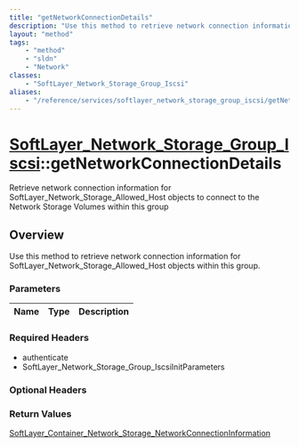 ```yaml
---
title: "getNetworkConnectionDetails"
description: "Use this method to retrieve network connection information for SoftLayer_Network_Storage_Allowed_Host objects within thi... "
layout: "method"
tags:
    - "method"
    - "sldn"
    - "Network"
classes:
    - "SoftLayer_Network_Storage_Group_Iscsi"
aliases:
    - "/reference/services/softlayer_network_storage_group_iscsi/getNetworkConnectionDetails"
---
```

# [SoftLayer_Network_Storage_Group_Iscsi](/reference/services/SoftLayer_Network_Storage_Group_Iscsi)::getNetworkConnectionDetails

Retrieve network connection information for SoftLayer_Network_Storage_Allowed_Host objects to connect to the Network Storage Volumes within this group 


## Overview 
Use this method to retrieve network connection information for SoftLayer_Network_Storage_Allowed_Host objects within this group. 

### Parameters 
|Name | Type | Description |
| --- | --- | --- |


### Required Headers
* authenticate
* SoftLayer_Network_Storage_Group_IscsiInitParameters

### Optional Headers

### Return Values
<a href='/reference/datatypes/SoftLayer_Container_Network_Storage_NetworkConnectionInformation'>SoftLayer_Container_Network_Storage_NetworkConnectionInformation </a>

